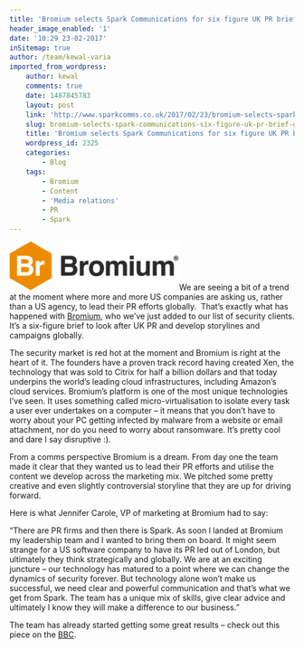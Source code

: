 ```yaml
---
title: 'Bromium selects Spark Communications for six figure UK PR brief, global PR strategy and content'
header_image_enabled: '1'
date: '10:29 23-02-2017'
inSitemap: true
author: /team/kewal-varia
imported_from_wordpress:
    author: kewal
    comments: true
    date: 1487845783
    layout: post
    link: 'http://www.sparkcomms.co.uk/2017/02/23/bromium-selects-spark-communications-six-figure-uk-pr-brief-global-pr-strategy-content/'
    slug: bromium-selects-spark-communications-six-figure-uk-pr-brief-global-pr-strategy-content
    title: 'Bromium selects Spark Communications for six figure UK PR brief, global PR strategy and content'
    wordpress_id: 2325
    categories:
        - Blog
    tags:
        - Bromium
        - Content
        - 'Media relations'
        - PR
        - Spark
---
```


![Bromium_logo](Bromium_logo-300x86.png)We are seeing a bit of a trend at the moment where more and more US companies are asking us, rather than a US agency, to lead their PR efforts globally.  That’s exactly what has happened with [Bromium](http://www.bromium.com), who we’ve just added to our list of security clients. It’s a six-figure brief to look after UK PR and develop storylines and campaigns globally.

The security market is red hot at the moment and Bromium is right at the heart of it. The founders have a proven track record having created Xen, the technology that was sold to Citrix for half a billion dollars and that today underpins the world’s leading cloud infrastructures, including Amazon’s cloud services. Bromium’s platform is one of the most unique technologies I’ve seen. It uses something called micro-virtualisation to isolate every task a user ever undertakes on a computer – it means that you don’t have to worry about your PC getting infected by malware from a website or email attachment, nor do you need to worry about ransomware. It’s pretty cool and dare I say disruptive :).

From a comms perspective Bromium is a dream. From day one the team made it clear that they wanted us to lead their PR efforts and utilise the content we develop across the marketing mix. We pitched some pretty creative and even slightly controversial storyline that they are up for driving forward.

Here is what Jennifer Carole, VP of marketing at Bromium had to say:

“There are PR firms and then there is Spark. As soon I landed at Bromium my leadership team and I wanted to bring them on board. It might seem strange for a US software company to have its PR led out of London, but ultimately they think strategically and globally. We are at an exciting juncture – our technology has matured to a point where we can change the dynamics of security forever. But technology alone won’t make us successful, we need clear and powerful communication and that’s what we get from Spark. The team has a unique mix of skills, give clear advice and ultimately I know they will make a difference to our business.”

The team has already started getting some great results – check out this piece on the [BBC](http://www.bbc.co.uk/news/business-38829663).
